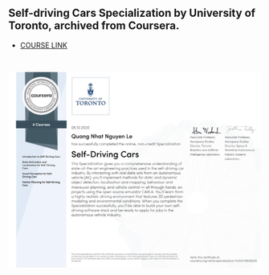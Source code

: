 ## Self-driving Cars Specialization by University of Toronto, archived from Coursera.

- [COURSE LINK](https://www.coursera.org/specializations/self-driving-cars)

<br><p align="center"><img src="./Self-Driving Cars Specialization Certification.jpg"></img></p>
